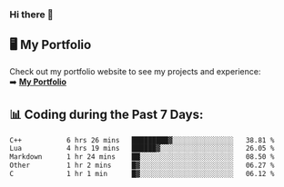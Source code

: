 ### Hi there 🌱  

## 🖥️ My Portfolio  
Check out my portfolio website to see my projects and experience:  
➡️ [**My Portfolio**](https://dieg0raf.github.io/)  

## 📊 Coding during the Past 7 Days: 
<!--START_SECTION:waka-->

```txt
C++           6 hrs 26 mins   █████████▓░░░░░░░░░░░░░░░   38.81 %
Lua           4 hrs 19 mins   ██████▓░░░░░░░░░░░░░░░░░░   26.05 %
Markdown      1 hr 24 mins    ██░░░░░░░░░░░░░░░░░░░░░░░   08.50 %
Other         1 hr 2 mins     █▓░░░░░░░░░░░░░░░░░░░░░░░   06.27 %
C             1 hr 1 min      █▓░░░░░░░░░░░░░░░░░░░░░░░   06.12 %
```

<!--END_SECTION:waka-->
<!--
**Dieg0raf/Dieg0raf** is a ✨ _special_ ✨ repository because its `README.md` (this file) appears on your GitHub profile.

Here are some ideas to get you started:

- 🔭 I’m currently working on ...
- 🌱 I’m currently learning ...
- 👯 I’m looking to collaborate on ...
- 🤔 I’m looking for help with ...
- 💬 Ask me about ...
- 📫 How to reach me: ...
- 😄 Pronouns: ...
- ⚡ Fun fact: ...
-->
